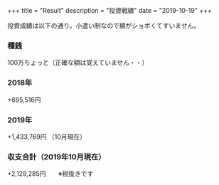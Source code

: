 +++
title = "Result"
description = "投資戦績"
date = "2019-10-19"
+++

投資成績は以下の通り。小遣い制なので額がショボくてすいません。

### 種銭  
100万ちょっと（正確な額は覚えていません・・）

### 2018年
+695,516円  

### 2019年
+1,433,769円  （10月現在）  

### 収支合計（2019年10月現在）
+2,129,285円　　※税抜きです  

